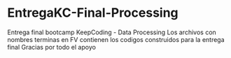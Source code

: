 # EntregaKC-Final-Processing
Entrega final bootcamp KeepCoding - Data Processing
Los archivos con nombres terminas en FV contienen los codigos construidos para la entrega final
Gracias por todo el apoyo
